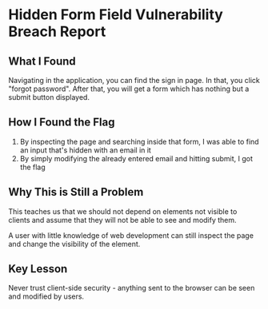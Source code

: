 # Hidden Form Field Vulnerability Breach Report

## What I Found

Navigating in the application, you can find the sign in page. In that, you click "forgot password". After that, you will get a form which has nothing but a submit button displayed.

## How I Found the Flag

1. By inspecting the page and searching inside that form, I was able to find an input that's hidden with an email in it
2. By simply modifying the already entered email and hitting submit, I got the flag

## Why This is Still a Problem

This teaches us that we should not depend on elements not visible to clients and assume that they will not be able to see and modify them.

A user with little knowledge of web development can still inspect the page and change the visibility of the element.

## Key Lesson

Never trust client-side security - anything sent to the browser can be seen and modified by users.